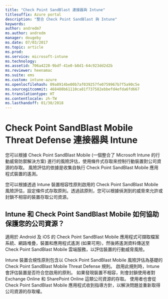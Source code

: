 ```yaml
---
title: "Check Point SandBlast 連接器與 Intune"
titlesuffix: Azure portal
description: "整合 Check Point SandBlast 與 Intune"
keywords: 
author: andredm7
ms.author: andredm
manager: dougeby
ms.date: 07/03/2017
ms.topic: article
ms.prod: 
ms.service: microsoft-intune
ms.technology: 
ms.assetid: 706a4228-9bdf-41e0-b8d1-64c923dd2d2b
ms.reviewer: heenamac
ms.suite: ems
ms.custom: intune-azure
ms.openlocfilehash: 09a8914be00b7af039257fe0759967b7f5a90c5e
ms.sourcegitcommit: 468480b61110ca81f737582ebbefd4efda6fd667
ms.translationtype: HT
ms.contentlocale: zh-TW
ms.lasthandoff: 01/30/2018
---
```

# <a name="check-point-sandblast-mobile-threat-defense-connector-with-intune"></a>Check Point SandBlast Mobile Threat Defense 連接器與 Intune

您可以根據 Check Point SandBlast Mobile (一個整合了 Microsoft Intune 的行動威脅防禦解決方案) 進行的風險評估，使用條件式存取來控制行動裝置對公司資源的存取。 風險評估的依據是收集自執行 Check Point SandBlast Mobile 應用程式裝置的遙測。

您可以根據透過 Intune 裝置相容性原則啟用的 Check Point SandBlast Mobile 風險評估，設定條件式存取原則。透過該原則，您可以根據偵測到的威脅來允許或封鎖不相容的裝置存取公司資源。

## <a name="how-do-intune-and-check-point-sandblast-mobile-help-protect-your-company-resources"></a>Intune 和 Check Point SandBlast Mobile 如何協助保護您的公司資源？

適用於 Android 及 iOS 的 Check Point SandBlast Mobile 應用程式可擷取檔案系統、網路堆疊，裝置和應用程式遙測 (如果可用)，然後將遙測資料傳送至 Check Point SandBlast Mobile 雲端服務，以評估裝置的行動威脅風險。

Intune 裝置合規性原則包含以 Check Point SandBlast Mobile 風險評估為基礎的 Check Point SandBlast Mobile Threat Defense 規則。 啟用此規則時，Intune 會評估裝置是否符合您啟用的原則。 如果發現裝置不相容，則會封鎖使用者對 Exchange Online 和 SharePoint Online 這類公司資源的存取。 使用者也會從 Check Point SandBlast Mobile 應用程式收到指導方針，以解決問題並重新取得公司資源的存取權。

<!-- ## Sample scenarios

Here are some common scenarios:

### Control access based on threats from malicious apps

When malicious apps such as malware are detected on devices, you can block devices until the threat is resolved:

-   Connecting to corporate e-mail

-   Syncing corporate files with the OneDrive for Work app

-   Accessing company apps

**Block when malicious apps are detected:**

![Check Point MTD block when malicious apps are detected](./media/checkpoint-MTD-2.PNG)

**Access granted on remediation:**

![Check Point MTD access granted](./media/checkpoint-MTD-3.PNG)

### Control access based on threat to network

Detect threats like **Man-in-the-middle** in network, and protect access to Wi-Fi networks based on the device risk.

**Block network access through Wi-Fi:**

![Check Point MTD block network access through Wi-Fi](./media/checkpoint-MTD-4.PNG)

**Access granted on remediation:**

![Check Point MTD Wi-Fi access granted](./media/checkpoint-MTD-5.PNG)

### Control access to SharePoint Online based on threat to network

Detect threats like **Man-in-the-middle** in network, and prevent synchronization of corporate files based on the device risk.

**Block SharePoint Online when network threats are detected:**

![Check Point MTD block SharePoint Online access](./media/checkpoint-MTD-6.PNG)

**Access granted on remediation:**

![Check Point MTD SharePoint Online access granted](./media/checkpoint-MTD-7.PNG)

## Supported platforms

-   **Android 4.1 and later**

-   **iOS 8 and later**

## Pre-requisites

-   Azure Active Directory Premium

-   Microsoft Intune subscription

-   Check Point SandBlast Mobile Threat Defense subscription
    -   See [CheckPoint SandBlast website](https://www.checkpoint.com/) for more information.

## Next steps

- [Integrate CheckPoint SandBlast with Intune](checkpoint-sandblast-mobile-mtd-connector-integration.md)

- [Set up CheckPoint SandBlast Mobile app](mtd-apps-ios-app-configuration-policy-add-assign.md)

- [Create CheckPoint SandBlast Mobile device compliance policy](mtd-device-compliance-policy-create.md)

- [Enable CheckPoint SandBlast Mobile MTD connector](mtd-connector-enable.md)
